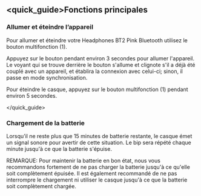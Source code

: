 ## <quick_guide>Fonctions principales 

### Allumer et éteindre l’appareil 

Pour allumer et éteindre votre Headphones BT2 Pink Bluetooth utilisez le bouton multifonction (1). 

Appuyez sur le bouton pendant environ 3 secondes pour allumer l'appareil. Le voyant qui se trouve 
derrière le bouton s'allume et clignote s'il a déjà été couplé avec un appareil, et établira 
la connexion avec celui-ci; sinon, il passe en mode synchronisation.

Pour éteindre le casque, appuyez sur le bouton multifonction (1) pendant environ 5 secondes. 

</quick_guide>

### Chargement de la batterie 

Lorsqu’il ne reste plus que 15 minutes de batterie restante, le casque émet un signal sonore pour 
avertir de cette situation. Le bip sera répété chaque minute jusqu'à ce que la batterie s'épuise. 

REMARQUE: Pour maintenir la batterie en bon état, nous vous recommandons fortement de ne pas charger 
la batterie jusqu'à ce qu'elle soit complètement épuisée. Il est également recommandé 
de ne pas interrompre le chargement ni utiliser le casque  jusqu'à ce que la batterie soit complètement chargée. 
